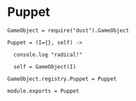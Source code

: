 Puppet
======

    GameObject = require("dust").GameObject

    Puppet = (I={}, self) ->

      console.log "radical!"
    
      self = GameObject(I)

    GameObject.registry.Puppet = Puppet

    module.exports = Puppet

